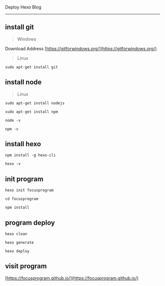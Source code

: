 Deploy Hexo Blog

---

## install git

> Windows

Download Address [https://gitforwindows.org/](https://gitforwindows.org/)

> Linux

```
sudo apt-get install git
```

## install node

> Linux

```
sudo apt-get install nodejs

sudo apt-get install npm

node -v

npm -v
```

## install hexo

```
npm install -g hexo-cli

hexo -v
```

## init program

```
hexo init focusprogram

cd focusprogram

npm install
```

## program deploy

```
hexo clean

hexo generate

hexo deploy
```

## visit program

[https://focusprogram.github.io/](https://focusprogram.github.io/)